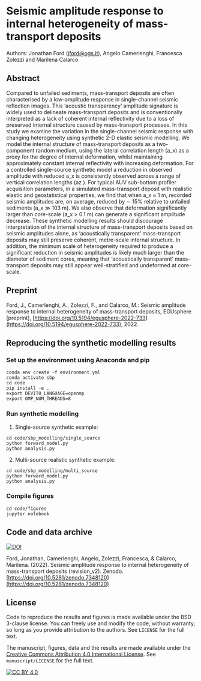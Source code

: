 # Seismic amplitude response to internal heterogeneity of mass-transport deposits

Authors: Jonathan Ford (jford@ogs.it), Angelo Camerlenghi, Francesca Zolezzi and Marilena Calarco

## Abstract
Compared to unfailed sediments, mass-transport deposits are often characterised by a low-amplitude response in single-channel seismic reflection images. This ‘acoustic transparency’ amplitude signature is widely used to delineate mass-transport deposits and is conventionally interpreted as a lack of coherent internal reflectivity due to a loss of preserved internal structure caused by mass-transport processes. In this study we examine the variation in the single-channel seismic response with changing heterogeneity using synthetic 2-D elastic seismic modelling. We model the internal structure of mass-transport deposits as a two-component random medium, using the lateral correlation length (a_x) as a proxy for the degree of internal deformation, whilst maintaining approximately constant internal reflectivity with increasing deformation. For a controlled single-source synthetic model a reduction in observed amplitude with reduced a_x is consistently observed across a range of vertical correlation lengths (az ). For typical AUV sub-bottom profiler acquisition parameters, in a simulated mass-transport deposit with realistic elastic and geostatistical properties, we find that when a_x ≈ 1 m, recorded seismic amplitudes are, on average, reduced by ∼ 15% relative to unfailed sediments (a_x ≫ 103 m). We also observe that deformation significantly larger than core-scale (a_x > 0.1 m) can generate a significant amplitude decrease. These synthetic modelling results should discourage interpretation of the internal structure of mass-transport deposits based on seismic amplitudes alone, as ‘acoustically transparent’ mass-transport deposits may still preserve coherent, metre-scale internal structure. In addition, the minimum scale of heterogeneity required to produce a significant reduction in seismic amplitudes is likely much larger than the diameter of sediment cores, meaning that ‘acoustically transparent’ mass-transport deposits may still appear well-stratified and undeformed at core-scale.

## Preprint

Ford, J., Camerlenghi, A., Zolezzi, F., and Calarco, M.: Seismic amplitude response to internal heterogeneity of mass-transport deposits, EGUsphere [preprint], [https://doi.org/10.5194/egusphere-2022-733](https://doi.org/10.5194/egusphere-2022-733), 2022. 

## Reproducing the synthetic modelling results

### Set up the environment using Anaconda and pip
```
conda env create -f environment.yml
conda activate sbp
cd code
pip install -e .
export DEVITO_LANGUAGE=openmp
export OMP_NUM_THREADS=8
```

### Run synthetic modelling

1. Single-source synthetic example:
```
cd code/sbp_modelling/single_source
python forward_model.py
python analysis.py
```

2. Multi-source realistic synthetic example:
```
cd code/sbp_modelling/multi_source
python forward_model.py
python analysis.py
```

### Compile figures
```
cd code/figures
jupyter notebook
```

## Code and data archive

[![DOI](https://zenodo.org/badge/DOI/10.5281/zenodo.7348120.svg)](https://doi.org/10.5281/zenodo.7348120)

Ford, Jonathan, Camerlenghi, Angelo, Zolezzi, Francesca, & Calarco, Marilena. (2022). Seismic amplitude response to internal heterogeneity of mass-transport deposits (revision_v2). Zenodo. [https://doi.org/10.5281/zenodo.7348120](https://doi.org/10.5281/zenodo.7348120)

## License

Code to reproduce the results and figures is made available under the BSD 3-clause license. You can freely use and modify the code, without warranty, so long as you provide attribution to the authors. See `LICENSE` for the full text.

The manuscript, figures, data and the results are made available under the [Creative Commons Attribution 4.0 International License][cc-by]. See `manuscript/LICENSE` for the full text.

[![CC BY 4.0][cc-by-image]][cc-by]

[cc-by]: http://creativecommons.org/licenses/by/4.0/
[cc-by-image]: https://i.creativecommons.org/l/by/4.0/88x31.png
